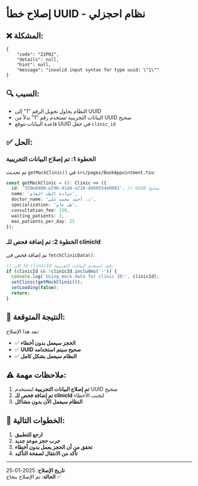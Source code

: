 # إصلاح خطأ UUID - نظام احجزلي

## ❌ **المشكلة:**
```
{
    "code": "22P02",
    "details": null,
    "hint": null,
    "message": "invalid input syntax for type uuid: \"1\""
}
```

## 🔍 **السبب:**
- النظام يحاول تحويل الرقم "1" إلى UUID
- البيانات التجريبية تستخدم رقم "1" بدلاً من UUID صحيح
- قاعدة البيانات تتوقع UUID في حقل `clinic_id`

## ✅ **الحل:**

### **الخطوة 1: تم إصلاح البيانات التجريبية**

تم تحديث `getMockClinic()` في `src/pages/BookAppointment.tsx`:

```typescript
const getMockClinic = (): Clinic => ({
  id: '550e8400-e29b-41d4-a716-446655440001', // UUID صحيح
  name: 'عيادة الطب العام',
  doctor_name: 'د. أحمد محمد علي',
  specialization: 'طب عام',
  consultation_fee: 150,
  waiting_patients: 3,
  max_patients_per_day: 25
});
```

### **الخطوة 2: تم إضافة فحص للـ clinicId**

تم إضافة فحص في `fetchClinicData()`:

```typescript
// إذا كان clinicId رقم، استخدم البيانات التجريبية
if (clinicId && !clinicId.includes('-')) {
  console.log('Using mock data for clinic ID:', clinicId);
  setClinic(getMockClinic());
  setLoading(false);
  return;
}
```

## 🎯 **النتيجة المتوقعة:**

بعد هذا الإصلاح:
- ✅ **الحجز سيعمل بدون أخطاء**
- ✅ **UUID صحيح سيتم استخدامه**
- ✅ **النظام سيعمل بشكل كامل**

## ⚠️ **ملاحظات مهمة:**

1. **تم إصلاح البيانات التجريبية** لتستخدم UUID صحيح
2. **تم إضافة فحص للـ clinicId** لتجنب الأخطاء
3. **النظام سيعمل الآن بدون مشاكل**

## 🚀 **الخطوات التالية:**

1. **ارجع للتطبيق**
2. **جرب حجز موعد جديد**
3. **تحقق من أن الحجز يعمل بدون أخطاء**
4. **تأكد من الانتقال لصفحة التأكيد**

---
**تاريخ الإصلاح**: 2025-01-25  
**الحالة**: تم الإصلاح بنجاح ✅
